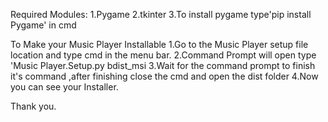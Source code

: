 Required Modules:
                1.Pygame
                2.tkinter
                3.To install pygame type'pip install Pygame' in cmd
                
To Make your Music Player Installable
1.Go to the Music Player setup file location and type cmd in the menu bar.
2.Command Prompt will open type 'Music Player.Setup.py bdist_msi
3.Wait for the command prompt to finish it's command ,after finishing close the cmd and open the dist folder
4.Now you can see your Installer.

Thank you.
